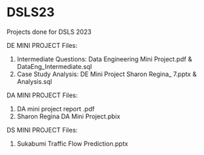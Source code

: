 # DSLS23
Projects done for DSLS 2023

DE MINI PROJECT Files:
1. Intermediate Questions: Data Engineering Mini Project.pdf & DataEng_Intermediate.sql
2. Case Study Analysis: DE Mini Project Sharon Regina_ 7.pptx & Analysis.sql

DA MINI PROJECT Files:
1. DA mini project report .pdf
2. Sharon Regina DA Mini Project.pbix

DS MINI PROJECT Files:
1. Sukabumi Traffic Flow Prediction.pptx
